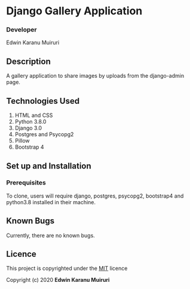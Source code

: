 # Django Gallery Application
### Developer
Edwin Karanu Muiruri

## Description
A gallery application to share images by uploads from the django-admin page.

## Technologies Used
1. HTML and CSS
2. Python 3.8.0
3. Django 3.0
4. Postgres and Psycopg2
5. Pillow
6. Bootstrap 4

## Set up and Installation
### Prerequisites
To clone, users will require django, postgres, psycopg2, bootstrap4 and python3.8 installed in their machine.

## Known Bugs 
Currently, there are no known bugs.

## Licence
This project is copyrighted under the [MIT](LICENSE) licence

Copyright (c) 2020 **Edwin Karanu Muiruri**
